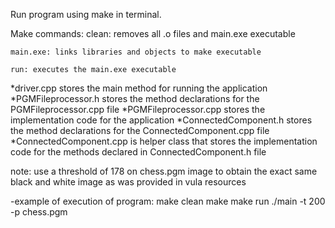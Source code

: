 Run program using make in terminal.

Make commands:
	clean: removes all .o files and main.exe executable

	main.exe: links libraries and objects to make executable

	run: executes the main.exe executable



*driver.cpp stores the main method for running the application 
*PGMFileprocessor.h stores the method declarations for the PGMFileprocessor.cpp file
*PGMFileprocessor.cpp stores the implementation code for the application
*ConnectedComponent.h stores the method declarations for the ConnectedComponent.cpp file
*ConnectedComponent.cpp is helper class that stores the implementation code for the methods declared in ConnectedComponent.h file

note: use a threshold of 178 on chess.pgm image to obtain the exact same black and white image as was provided in vula resources

-example of execution of program:
    make clean
    make
    make run
    ./main -t 200 -p chess.pgm

